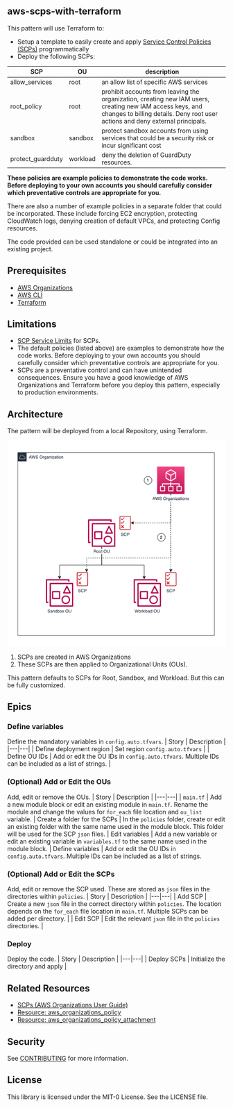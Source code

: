 ## aws-scps-with-terraform

This pattern will use Terraform to: 

- Setup a template to easily create and apply [Service Control Policies (SCPs)](https://docs.aws.amazon.com/organizations/latest/userguide/orgs_manage_policies_scps.html) programmatically
- Deploy the following SCPs:

| SCP | OU | description | 
| --- | --- | --- | 
| allow_services | root | an allow list of specific AWS services | 
| root_policy | root | prohibit accounts from leaving the organization, creating new IAM users, creating new IAM access keys, and changes to billing details. Deny root user actions and deny external principals.  | 
| sandbox | sandbox | protect sandbox accounts from using services that could be a security risk or incur significant cost | 
| protect_guardduty | workload | deny the deletion of GuardDuty resources. | 

**These policies are example policies to demonstrate the code works. Before deploying to your own accounts you should carefully consider which preventative controls are appropriate for you.** 

There are also a number of example policies in a separate folder that could be incorporated. These include forcing EC2 encryption, protecting CloudWatch logs, denying creation of default VPCs, and protecting Config resources.

The code provided can be used standalone or could be integrated into an existing project. 

## Prerequisites

- [AWS Organizations](https://docs.aws.amazon.com/organizations/latest/userguide/orgs_introduction.html)
- [AWS CLI](https://docs.aws.amazon.com/cli/latest/userguide/getting-started-install.html)
- [Terraform](https://learn.hashicorp.com/tutorials/terraform/install-cli)

## Limitations

- [SCP Service Limits](https://docs.aws.amazon.com/organizations/latest/userguide/orgs_reference_limits.html) for SCPs. 
- The default policies (listed above) are examples to demonstrate how the code works. Before deploying to your own accounts you should carefully consider which preventative controls are appropriate for you.
- SCPs are a preventative control and can have unintended consequences. Ensure you have a good knowledge of AWS Organizations and Terraform before you deploy this pattern, especially to production environments. 

## Architecture
The pattern will be deployed from a local Repository, using Terraform. 

![image info](./img/architecture.png)

1. SCPs are created in AWS Organizations
2. These SCPs are then applied to Organizational Units (OUs). 

This pattern defaults to SCPs for Root, Sandbox, and Workload. But this can be fully customized. 

## Epics
### Define variables
Define the mandatory variables in `config.auto.tfvars`. 
| Story | Description |
|---|---|
| Define deployment region | Set region `config.auto.tfvars` |
| Define OU IDs | Add or edit the OU IDs in `config.auto.tfvars`. Multiple IDs can be included as a list of strings.  |

### (Optional) Add or Edit the OUs 
Add, edit or remove the OUs.
| Story | Description |
|---|---|
| `main.tf` | Add a new module block or edit an existing module in `main.tf`. Rename the module and change the values for `for_each` file location and `ou_list` variable. 
| Create a folder for the SCPs | In the `policies` folder, create or edit an existing folder with the same name used in the module block. This folder will be used for the SCP `json` files. 
| Edit variables | Add a new variable or edit an existing variable in `variables.tf` to the same name used in the module block. 
| Define variables | Add or edit the OU IDs in `config.auto.tfvars`. Multiple IDs can be included as a list of strings. 

### (Optional) Add or Edit the SCPs
Add, edit or remove the SCP used. These are stored as `json` files in the directories within `policies`. 
| Story | Description |
|---|---|
| Add SCP | Create a new `json` file in the correct directory within `policies`. The location depends on the `for_each` file location in `main.tf`. Multiple SCPs can be added per directory. | 
| Edit SCP | Edit the relevant `json` file in the `policies` directories. | 

### Deploy
Deploy the code. 
| Story | Description |
|---|---|
| Deploy SCPs | Initialize the directory and apply |

## Related Resources

- [SCPs (AWS Organizations User Guide)](https://docs.aws.amazon.com/organizations/latest/userguide/orgs_manage_policies_scps.html)
- [Resource: aws_organizations_policy](https://registry.terraform.io/providers/hashicorp/aws/latest/docs/resources/organizations_policy)
- [Resource: aws_organizations_policy_attachment](https://registry.terraform.io/providers/hashicorp/aws/latest/docs/resources/organizations_policy_attachment)

## Security

See [CONTRIBUTING](CONTRIBUTING.md#security-issue-notifications) for more information.

## License

This library is licensed under the MIT-0 License. See the LICENSE file.

